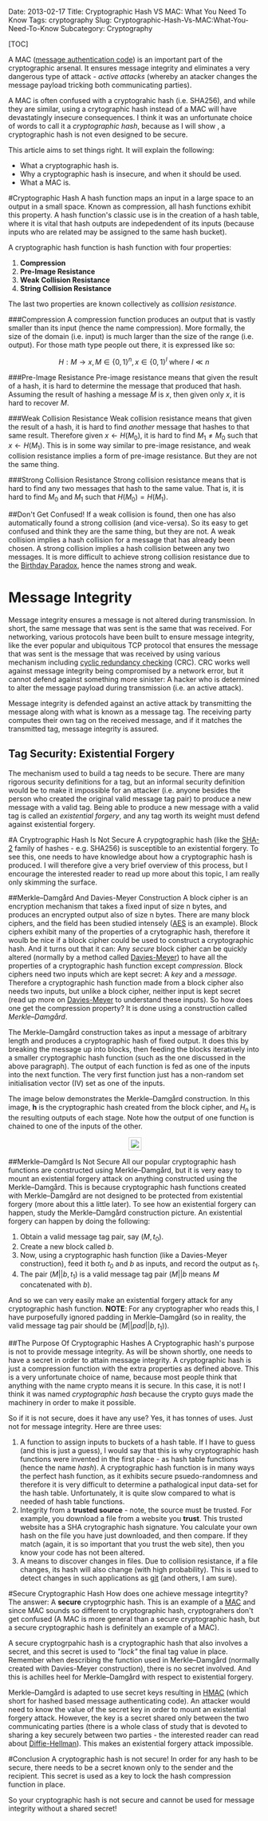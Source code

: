 Date: 2013-02-17
Title: Cryptographic Hash VS MAC: What You Need To Know
Tags: cryptography
Slug: Cryptographic-Hash-Vs-MAC:What-You-Need-To-Know
Subcategory: Cryptography

[TOC]

A MAC ([message authentication code](http://en.wikipedia.org/wiki/Message_authentication_code)) is an important part of the cryptographic arsenal. It ensures message integrity and eliminates a very dangerous type of attack - *active attacks* (whereby an atacker changes the message payload tricking both communicating parties).

A MAC is often confused with a cryptograhic hash (i.e. SHA256), and while they are similar, using a crytographic hash instead of a MAC will have devastatingly insecure consequences. I think it was an unfortunate choice of words to call it a *cryptographic hash*, because as I will show , a cryptographic hash is not even designed to be secure. 

This article aims to set things right. It will explain the following:

 * What a cryptographic hash is.
 * Why a cryptographic hash is insecure, and when it should be used.
 * What a MAC is.

#Cryptographic Hash
A hash function maps an input in a large space to an output in a small space. Known as compression, all hash functions exhibit this property. A hash function's classic use is in the creation of a hash table, where it is vital that hash outputs are indepedendent of its inputs (because inputs who are related may be assigned to the same hash bucket). 

A cryptographic hash function is hash function with four properties:

 1. **Compression**
 2. **Pre-Image Resistance**
 3. **Weak Collision Resistance**
 4. **String Collision Resistance**

The last two properties are known collectively as *collision resistance*.

###Compression
A compression function produces an output that is vastly smaller than its input (hence the name compression). More formally, the size of the domain (i.e. input) is much larger than the size of the range (i.e. output). For those math type people out there, it is expressed like so:

$$H: M \rightarrow x, M \in \{0,1\}^n, x \in \{0,1\}^l \text{ where } l \ll n$$

###Pre-Image Resistance
Pre-image resistance means that given the result of a hash, it is hard to determine the message that produced that hash. Assuming the result of hashing a message $M$ is $x$, then given only $x$, it is hard to recover $M$.

###Weak Collision Resistance
Weak collision resistance means that given the result of a hash, it is hard to find *another* message that hashes to that same result. Therefore given $x \leftarrow H(M_0)$, it is hard to find $M_1 \neq M_0$ such that $x \leftarrow H(M_1)$. This is in some way similar to pre-image resistance, and weak collision resistance implies a form of pre-image resistance. But they are not the same thing.

###Strong Collision Resistance
Strong collision resistance means that is hard to find any two messages that hash to the same value. That is, it is hard to find $M_0$ and $M_1$ such that $H(M_0) = H(M_1)$. 

##Don't Get Confused!
If a weak collision is found, then one has also automatically found a strong collision (and vice-versa). So its easy to get confused and think they are the same thing, but they are not. A weak collision implies a hash collision for a message that has already been chosen. A strong collision implies a hash collision between any two messages. It is more difficult to achieve strong collision resistance due to the [Birthday Paradox](http://en.wikipedia.org/wiki/Birthday_paradox), hence the names strong and weak.

# Message Integrity
Message integrity ensures a message is not altered during transmission. In short, the same message that was sent is the same that was received. For networking, various protocols have been built to ensure message integrity, like the ever popular and ubiquitous TCP protocol that ensures the message that was sent is the message that was received by using various mechanism including [cyclic redundancy checking](http://en.wikipedia.org/wiki/Cyclic_redundancy_check) (CRC). CRC works well against message integrity being compromised by a network error, but it cannot defend against something more sinister: A hacker who is determined to alter the message payload during transmission (i.e. an active attack).

Message integrity is defended against an active attack by transmitting the message along with what is known as a message tag. The receiving party computes their own tag on the received message, and if it matches the transmitted tag, message integrity is assured. 

## Tag Security: Existential Forgery
The mechanism used to build a tag needs to be secure. There are many rigorous security definitions for a tag, but an informal security definition would be to make it impossible for an attacker (i.e. anyone besides the person who created the original valid message tag pair) to produce a new message with a valid tag. Being able to produce a new message with a valid tag is called an *existential forgery*, and any tag worth its weight must defend against existential forgery.

#A Cryptrographic Hash Is Not Secure
A crypgtographic hash (like the [SHA-2](http://en.wikipedia.org/wiki/Sha256) family of hashes - e.g. SHA256) is susceptible to an existential forgery. To see this, one needs to have knowledge about how a cryptographic hash is produced. I will therefore give a very brief overview of this process, but I encourage the interested reader to read up more about this topic, I am really only skimming the surface.

##Merkle–Damgård And Davies-Meyer Construction
A block cipher is an encryption mechanism that takes a fixed input of size n bytes, and produces an encrypted output also of size n bytes. There are many block ciphers, and the field has been studied intensely ([AES](http://en.wikipedia.org/wiki/Advanced_Encryption_Standard) is an example). Block ciphers exhibit many of the properties of a crytographic hash, therefore it woulb be nice if a block cipher could be used to construct a cryptographic hash. And it turns out that it can: Any *secure* block cipher can be quickly altered (normally by a method called [Davies-Meyer](http://en.wikipedia.org/wiki/Davies-Meyer#Davies.E2.80.93Meyer)) to have all the properties of a cryptographic hash function except *compression*. Block ciphers need two inputs which are kept secret: A *key* and a *message*. Therefore a cryptographic hash function made from a block cipher also needs two inputs, but unlike a block cipher, neither input is kept secret (read up more on [Davies-Meyer](http://en.wikipedia.org/wiki/Davies-Meyer#Davies.E2.80.93Meyer) to understand these inputs). So how does one get the compression property? It is done using a construction called *Merkle–Damgård*.

The Merkle–Damgård construction takes as input a message of arbitrary length and produces a cryptographic hash of fixed output. It does this by breaking the message up into blocks, then feeding the blocks iteratively into a smaller cryptographic hash function (such as the one discussed in the above paragraph). The output of each function is fed as one of the inputs into the next function. The very first function just has a non-random set initialisation vector (IV) set as one of the inputs.

The image below demonstrates the Merkle–Damgård construction. In this image, **h** is the cryptographic hash created from the block cipher, and $H_n$ is the resulting outputs of each stage. Note how the output of one function is chained to one of the inputs of the other.

<center><img style="margin-left:4px; padding: 4px; background-color: #fff; border: 1px solid #ccc; border: 1px solid rgba(0, 0, 0, 0.2);" src ="http://doctrina.org/static/images/merkle-damgard.png"></img></center>

##Merkle–Damgård Is Not Secure
All our popular cryptographic hash functions are constructed using Merkle–Damgård, but it is very easy to mount an existential forgery attack on anything constructed using the Merkle–Damgård. This is because cryptographic hash functions created with Merkle–Damgård are not designed to be protected from existential forgery (more about this a little later). To see how an existential forgery can happen, study the Merkle–Damgård construction picture. An existential forgery can happen by doing the following:

 1. Obtain a valid message tag pair, say $(M, t_0)$.
 2. Create a new block called $b$.
 3. Now, using a cryptographic hash function (like a Davies-Meyer construction), feed it both $t_0$ and $b$ as inputs, and record the output as $t_1$.
 4. The pair $(M||b, t_1)$ is a valid message tag pair ($M||b$ means $M$ concatenated with $b$).

And so we can very easily make an existential forgery attack for any cryptographic hash function. **NOTE**: For any cryptographer who reads this, I have purposefully ignored padding in Merkle–Damgård (so in reality, the valid message tag pair should be $(M||pad||b, t_1)$).

##The Purpose Of Cryptographic Hashes
A Cryptographic hash's purpose is not to provide message integrity. As will be shown shortly, one needs to have a secret in order to attain message integrity. A cryptographic hash is just a compression function with the extra properties as defined above. This is a very unfortunate choice of name, because most people think that anything with the name crypto means it is secure. In this case, it is not! I think it was named *cryptographic hash* because the crypto guys made the machinery in order to make it possible.

So if it is not secure, does it have any use? Yes, it has tonnes of uses. Just not for message integrity. Here are three uses:

 1. A function to assign inputs to buckets of a hash table. If I have to guess (and this is just a guess), I would say that this is why cryptographic hash functions were invented in the first place - as hash table functions (hence the name *hash*). A cryptographic hash function is in many ways the perfect hash function, as it exhibits secure psuedo-randomness and therefore it is very difficult to determine a pathalogical input data-set for the hash table. Unfortunately, it is quite slow compared to what is needed of hash table functions.
 2. Integrity from a **trusted source** - note, the source must be trusted. For example, you download a file from a website you **trust**. This trusted website has a SHA crytographic hash signature. You calculate your own hash on the file you have just downloaded, and then compare. If they match (again, it is so important that you trust the web site), then you know your code has not been altered.
 3. A means to discover changes in files. Due to collision resistance, if a file changes, its hash will also change (with high probability). This is used to detect changes in such applications as [git](http://en.wikipedia.org/wiki/Git_%28software%29) (and others, I am sure).

#Secure Cryptographic Hash
How does one achieve message integrtity? The answer: A **secure** cryptogrphic hash. This is an example of a [MAC](http://en.wikipedia.org/wiki/Message_authentication_code) and since MAC sounds so different to cryptographic hash, cryptograhers don't get confused (A MAC is more general than a secure cryptographic hash, but a secure cryptographic hash is definitely an example of a MAC). 

A secure cryptogrpahic hash is a cryptographic hash that also involves a secret, and this secret is used to *"lock"* the final tag value in place. Remember when describing the function used in Merkle–Damgård (normally created with Davies-Meyer construction), there is no secret involved. And this is achilles heel for Merkle–Damgård with respect to existential forgery.

Merkle–Damgård is adapted to use secret keys resulting in [HMAC](http://en.wikipedia.org/wiki/Hmac) (which short for hashed based message authenticating code). An attacker would need to know the value of the secret key in order to mount an existential forgery attack. However, the key is a secret shared only between the two communicating parties (there is a whole class of study that is devoted to sharing a key securely between two parties - the interested reader can read about [Diffie-Hellman](http://en.wikipedia.org/wiki/Diffie_hellman)). This makes an existential forgery attack impossible.

#Conclusion
A cryptographic hash is not secure! In order for any hash to be secure, there needs to be a secret known only to the sender and the recipient. This secret is used as a key to lock the hash compression function in place.

So your cryptographic hash is not secure and cannot be used for message integrity without a shared secret!

